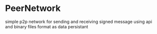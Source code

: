 # PeerNetwork
simple p2p network for sending and receiving signed message
using api and binary files format as data persistant
